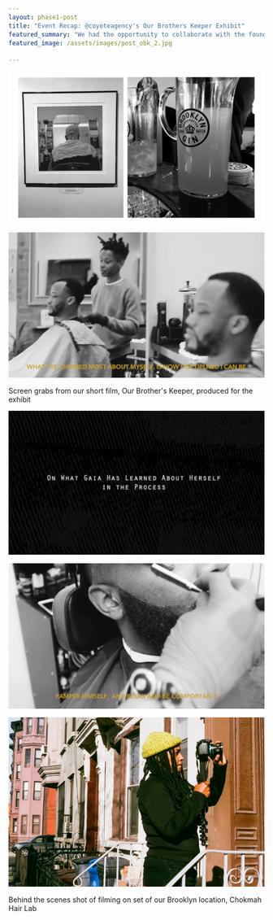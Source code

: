 ```yaml
---
layout: phase1-post
title: "Event Recap: @coyoteagency's Our Brothers Keeper Exhibit"
featured_summary: "We had the opportunity to collaborate with the founder of NY-based Coyote Agency as they rolled out their brand with a gallery exhibit.  A few months prior to the event, Bria tapped us to make a short film documenting the barbering experience.  Check out the event recap that we documented during the gallery exhibit premiere in Brooklyn, NY."
featured_image: /assets/images/post_obk_2.jpg

---
```


![Coyote Agency OBK Event Recap 003](/assets/images/post_obk_3.png)

![Coyote Agency OBK Event Recap 004](/assets/images/post_obk_4.png)

Screen grabs from our short film, Our Brother's Keeper, produced for the exhibit

![Coyote Agency OBK Event Recap 005](/assets/images/post_obk_5.png)

![Coyote Agency OBK Event Recap 006](/assets/images/post_obk_6.png)

![Coyote Agency OBK Event Recap 007](/assets/images/post_obk_7.jpg)

Behind the scenes shot of filming on set of our Brooklyn location, Chokmah Hair Lab
